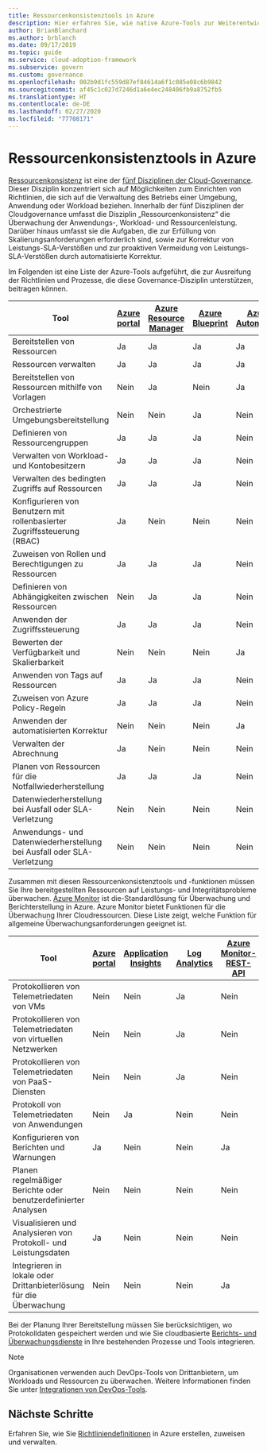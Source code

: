 ```yaml
---
title: Ressourcenkonsistenztools in Azure
description: Hier erfahren Sie, wie native Azure-Tools zur Weiterentwicklung von Richtlinien und Prozessen beitragen können, die die Governancedisziplin „Ressourcenkonsistenz“ unterstützen.
author: BrianBlanchard
ms.author: brblanch
ms.date: 09/17/2019
ms.topic: guide
ms.service: cloud-adoption-framework
ms.subservice: govern
ms.custom: governance
ms.openlocfilehash: 002b9d1fc559d87ef84614a6f1c085e08c6b9842
ms.sourcegitcommit: af45c1c027d7246d1a6e4ec248406fb9a8752fb5
ms.translationtype: HT
ms.contentlocale: de-DE
ms.lasthandoff: 02/27/2020
ms.locfileid: "77708171"
---
```

# <a name="resource-consistency-tools-in-azure"></a>Ressourcenkonsistenztools in Azure

[Ressourcenkonsistenz](./index.md) ist eine der [fünf Disziplinen der Cloud-Governance](../governance-disciplines.md). Dieser Disziplin konzentriert sich auf Möglichkeiten zum Einrichten von Richtlinien, die sich auf die Verwaltung des Betriebs einer Umgebung, Anwendung oder Workload beziehen. Innerhalb der fünf Disziplinen der Cloudgovernance umfasst die Disziplin „Ressourcenkonsistenz“ die Überwachung der Anwendungs-, Workload- und Ressourcenleistung. Darüber hinaus umfasst sie die Aufgaben, die zur Erfüllung von Skalierungsanforderungen erforderlich sind, sowie zur Korrektur von Leistungs-SLA-Verstößen und zur proaktiven Vermeidung von Leistungs-SLA-Verstößen durch automatisierte Korrektur.

Im Folgenden ist eine Liste der Azure-Tools aufgeführt, die zur Ausreifung der Richtlinien und Prozesse, die diese Governance-Disziplin unterstützen, beitragen können.

| Tool | [Azure portal](https://azure.microsoft.com/features/azure-portal)  | [Azure Resource Manager](https://docs.microsoft.com/azure/azure-resource-manager/resource-group-overview)  | [Azure Blueprint](https://docs.microsoft.com/azure/governance/blueprints/overview) | [Azure Automation](https://docs.microsoft.com/azure/automation/automation-intro) | [Azure AD](https://docs.microsoft.com/azure/active-directory/fundamentals/active-directory-whatis) | [Azure Backup](https://docs.microsoft.com/azure/backup/backup-introduction-to-azure-backup) | [Azure Site Recovery](https://docs.microsoft.com/azure/site-recovery/site-recovery-overview) |
|---------|---------|---------|---------|---------|---------|---------|---------|
| Bereitstellen von Ressourcen                             | Ja | Ja | Ja | Ja | Nein  | Nein | Nein |
| Ressourcen verwalten                             | Ja | Ja | Ja | Ja | Nein  | Nein | Nein |
| Bereitstellen von Ressourcen mithilfe von Vorlagen             | Nein  | Ja | Nein  | Ja | Nein  | Nein | Nein |
| Orchestrierte Umgebungsbereitstellung          | Nein  | Nein  | Ja | Nein  | Nein  | Nein | Nein |
| Definieren von Ressourcengruppen                       | Ja | Ja | Ja | Nein  | Nein  | Nein | Nein |
| Verwalten von Workload- und Kontobesitzern           | Ja | Ja | Ja | Nein  | Nein  | Nein | Nein |
| Verwalten des bedingten Zugriffs auf Ressourcen       | Ja | Ja | Ja | Nein  | Nein  | Nein | Nein |
| Konfigurieren von Benutzern mit rollenbasierter Zugriffssteuerung (RBAC)                         | Ja | Nein  | Nein  | Nein  | Ja | Nein | Nein |
| Zuweisen von Rollen und Berechtigungen zu Ressourcen | Ja | Ja | Ja | Nein  | Ja | Nein | Nein |
| Definieren von Abhängigkeiten zwischen Ressourcen        | Nein  | Ja | Ja | Nein  | Nein  | Nein | Nein |
| Anwenden der Zugriffssteuerung                         | Ja | Ja | Ja | Nein  | Ja | Nein | Nein |
| Bewerten der Verfügbarkeit und Skalierbarkeit          | Nein  | Nein  | Nein  | Ja | Nein  | Nein | Nein |
| Anwenden von Tags auf Ressourcen                      | Ja | Ja | Ja | Nein  | Nein  | Nein | Nein |
| Zuweisen von Azure Policy-Regeln                    | Ja | Ja | Ja | Nein  | Nein  | Nein | Nein |
| Anwenden der automatisierten Korrektur                  | Nein  | Nein  | Nein  | Ja | Nein  | Nein | Nein |
| Verwalten der Abrechnung                               | Ja | Nein  | Nein  | Nein  | Nein  | Nein | Nein |
| Planen von Ressourcen für die Notfallwiederherstellung         | Ja | Ja | Ja | Nein  | Nein  | Ja | Ja |
|Datenwiederherstellung bei Ausfall oder SLA-Verletzung     | Nein | Nein  | Nein  | Nein  | Nein  | Ja | Ja |
|Anwendungs- und Datenwiederherstellung bei Ausfall oder SLA-Verletzung     | Nein | Nein  | Nein  | Nein  | Nein  | Ja | Ja |

Zusammen mit diesen Ressourcenkonsistenztools und -funktionen müssen Sie Ihre bereitgestellten Ressourcen auf Leistungs- und Integritätsprobleme überwachen. [Azure Monitor](https://docs.microsoft.com/azure/azure-monitor/overview) ist die-Standardlösung für Überwachung und Berichterstellung in Azure. Azure Monitor bietet Funktionen für die Überwachung Ihrer Cloudressourcen. Diese Liste zeigt, welche Funktion für allgemeine Überwachungsanforderungen geeignet ist.

| Tool | [Azure portal](https://azure.microsoft.com/features/azure-portal) | [Application Insights](https://docs.microsoft.com/azure/application-insights/app-insights-overview) | [Log Analytics](https://docs.microsoft.com/azure/azure-monitor/log-query/log-query-overview) | [Azure Monitor-REST-API](https://docs.microsoft.com/rest/api/monitor) |
|----------------------------------------------------|--------------|----------------------|---------------|------------------------|
| Protokollieren von Telemetriedaten von VMs                 | Nein           | Nein                   | Ja           | Nein                     |
| Protokollieren von Telemetriedaten von virtuellen Netzwerken              | Nein           | Nein                   | Ja           | Nein                     |
| Protokollieren von Telemetriedaten von PaaS-Diensten                   | Nein           | Nein                   | Ja           | Nein                     |
| Protokoll von Telemetriedaten von Anwendungen                     | Nein           | Ja                  | Nein            | Nein                     |
| Konfigurieren von Berichten und Warnungen                       | Ja          | Nein                   | Nein            | Ja                    |
| Planen regelmäßiger Berichte oder benutzerdefinierter Analysen        | Nein           | Nein                   | Nein            | Nein                     |
| Visualisieren und Analysieren von Protokoll- und Leistungsdaten     | Ja          | Nein                   | Nein            | Nein                     |
| Integrieren in lokale oder Drittanbieterlösung für die Überwachung     | Nein           | Nein                   | Nein            | Ja                    |

Bei der Planung Ihrer Bereitstellung müssen Sie berücksichtigen, wo Protokolldaten gespeichert werden und wie Sie cloudbasierte [Berichts- und Überwachungsdienste](../../decision-guides/logging-and-reporting/index.md) in Ihre bestehenden Prozesse und Tools integrieren.

> [!NOTE]
> Organisationen verwenden auch DevOps-Tools von Drittanbietern, um Workloads und Ressourcen zu überwachen. Weitere Informationen finden Sie unter [Integrationen von DevOps-Tools](https://azure.microsoft.com/products/devops-tool-integrations).

## <a name="next-steps"></a>Nächste Schritte

Erfahren Sie, wie Sie [Richtliniendefinitionen](https://docs.microsoft.com/azure/governance/policy) in Azure erstellen, zuweisen und verwalten.

